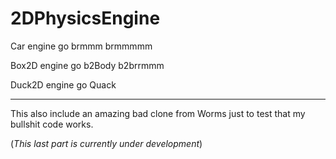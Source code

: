 # 2DPhysicsEngine


Car engine go brmmm brmmmmm

Box2D engine go b2Body b2brrmmm

Duck2D engine go Quack

-----------------------

This also include an amazing bad clone from Worms just to test that my bullshit code works.

(*This last part is currently under development*)

